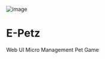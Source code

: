 
![image](https://github.com/user-attachments/assets/c5f8618e-ab3e-491e-9413-85e9b793299d)

# E-Petz
Web UI Micro Management Pet Game
